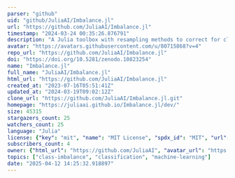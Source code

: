 ```yaml
---
parser: "github"
uid: "github/JuliaAI/Imbalance.jl"
url: "https://github.com/JuliaAI/Imbalance.jl"
timestamp: "2024-03-24 00:35:26.876791"
description: "A Julia toolbox with resampling methods to correct for class imbalance."
avatar: "https://avatars.githubusercontent.com/u/80715868?v=4"
repo_url: "https://github.com/JuliaAI/Imbalance.jl"
doi: "https://doi.org/10.5281/zenodo.10823254"
name: "Imbalance.jl"
full_name: "JuliaAI/Imbalance.jl"
html_url: "https://github.com/JuliaAI/Imbalance.jl"
created_at: "2023-07-16T05:51:41Z"
updated_at: "2024-03-19T09:02:12Z"
clone_url: "https://github.com/JuliaAI/Imbalance.jl.git"
homepage: "https://juliaai.github.io/Imbalance.jl/dev/"
size: 45315
stargazers_count: 25
watchers_count: 25
language: "Julia"
license: {"key": "mit", "name": "MIT License", "spdx_id": "MIT", "url": "https://api.github.com/licenses/mit", "node_id": "MDc6TGljZW5zZTEz"}
subscribers_count: 4
owner: {"html_url": "https://github.com/JuliaAI", "avatar_url": "https://avatars.githubusercontent.com/u/80715868?v=4", "login": "JuliaAI", "type": "Organization"}
topics: ["class-imbalance", "classification", "machine-learning"]
date: "2025-04-12 14:25:32.918897"
---
```

